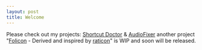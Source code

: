 ```yaml
---
layout: post
title: Welcome 
---
```


Please check out my projects: [Shortcut Doctor](../ShortcutDoc "ShortcutDoc") & [AudioFixer](../../../../../AudioFixer)
another project "[Folicon](../FoliCon) - Derived and inspired by [raticon](https://github.com/Jamedjo/Raticon)" is WIP and soon will be released.

